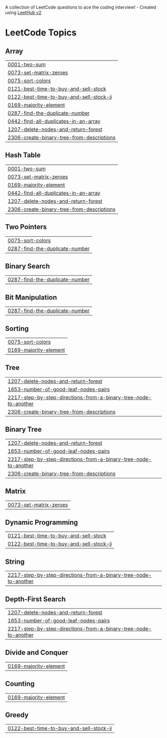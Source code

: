 A collection of LeetCode questions to ace the coding interview! - Created using [LeetHub v2](https://github.com/arunbhardwaj/LeetHub-2.0)
<!---LeetCode Topics Start-->
# LeetCode Topics
## Array
|  |
| ------- |
| [0001-two-sum](https://github.com/KhushbooPandey08/-CrackYourPlacement/tree/master/0001-two-sum) |
| [0073-set-matrix-zeroes](https://github.com/KhushbooPandey08/-CrackYourPlacement/tree/master/0073-set-matrix-zeroes) |
| [0075-sort-colors](https://github.com/KhushbooPandey08/-CrackYourPlacement/tree/master/0075-sort-colors) |
| [0121-best-time-to-buy-and-sell-stock](https://github.com/KhushbooPandey08/-CrackYourPlacement/tree/master/0121-best-time-to-buy-and-sell-stock) |
| [0122-best-time-to-buy-and-sell-stock-ii](https://github.com/KhushbooPandey08/-CrackYourPlacement/tree/master/0122-best-time-to-buy-and-sell-stock-ii) |
| [0169-majority-element](https://github.com/KhushbooPandey08/-CrackYourPlacement/tree/master/0169-majority-element) |
| [0287-find-the-duplicate-number](https://github.com/KhushbooPandey08/-CrackYourPlacement/tree/master/0287-find-the-duplicate-number) |
| [0442-find-all-duplicates-in-an-array](https://github.com/KhushbooPandey08/-CrackYourPlacement/tree/master/0442-find-all-duplicates-in-an-array) |
| [1207-delete-nodes-and-return-forest](https://github.com/KhushbooPandey08/-CrackYourPlacement/tree/master/1207-delete-nodes-and-return-forest) |
| [2306-create-binary-tree-from-descriptions](https://github.com/KhushbooPandey08/-CrackYourPlacement/tree/master/2306-create-binary-tree-from-descriptions) |
## Hash Table
|  |
| ------- |
| [0001-two-sum](https://github.com/KhushbooPandey08/-CrackYourPlacement/tree/master/0001-two-sum) |
| [0073-set-matrix-zeroes](https://github.com/KhushbooPandey08/-CrackYourPlacement/tree/master/0073-set-matrix-zeroes) |
| [0169-majority-element](https://github.com/KhushbooPandey08/-CrackYourPlacement/tree/master/0169-majority-element) |
| [0442-find-all-duplicates-in-an-array](https://github.com/KhushbooPandey08/-CrackYourPlacement/tree/master/0442-find-all-duplicates-in-an-array) |
| [1207-delete-nodes-and-return-forest](https://github.com/KhushbooPandey08/-CrackYourPlacement/tree/master/1207-delete-nodes-and-return-forest) |
| [2306-create-binary-tree-from-descriptions](https://github.com/KhushbooPandey08/-CrackYourPlacement/tree/master/2306-create-binary-tree-from-descriptions) |
## Two Pointers
|  |
| ------- |
| [0075-sort-colors](https://github.com/KhushbooPandey08/-CrackYourPlacement/tree/master/0075-sort-colors) |
| [0287-find-the-duplicate-number](https://github.com/KhushbooPandey08/-CrackYourPlacement/tree/master/0287-find-the-duplicate-number) |
## Binary Search
|  |
| ------- |
| [0287-find-the-duplicate-number](https://github.com/KhushbooPandey08/-CrackYourPlacement/tree/master/0287-find-the-duplicate-number) |
## Bit Manipulation
|  |
| ------- |
| [0287-find-the-duplicate-number](https://github.com/KhushbooPandey08/-CrackYourPlacement/tree/master/0287-find-the-duplicate-number) |
## Sorting
|  |
| ------- |
| [0075-sort-colors](https://github.com/KhushbooPandey08/-CrackYourPlacement/tree/master/0075-sort-colors) |
| [0169-majority-element](https://github.com/KhushbooPandey08/-CrackYourPlacement/tree/master/0169-majority-element) |
## Tree
|  |
| ------- |
| [1207-delete-nodes-and-return-forest](https://github.com/KhushbooPandey08/-CrackYourPlacement/tree/master/1207-delete-nodes-and-return-forest) |
| [1653-number-of-good-leaf-nodes-pairs](https://github.com/KhushbooPandey08/-CrackYourPlacement/tree/master/1653-number-of-good-leaf-nodes-pairs) |
| [2217-step-by-step-directions-from-a-binary-tree-node-to-another](https://github.com/KhushbooPandey08/-CrackYourPlacement/tree/master/2217-step-by-step-directions-from-a-binary-tree-node-to-another) |
| [2306-create-binary-tree-from-descriptions](https://github.com/KhushbooPandey08/-CrackYourPlacement/tree/master/2306-create-binary-tree-from-descriptions) |
## Binary Tree
|  |
| ------- |
| [1207-delete-nodes-and-return-forest](https://github.com/KhushbooPandey08/-CrackYourPlacement/tree/master/1207-delete-nodes-and-return-forest) |
| [1653-number-of-good-leaf-nodes-pairs](https://github.com/KhushbooPandey08/-CrackYourPlacement/tree/master/1653-number-of-good-leaf-nodes-pairs) |
| [2217-step-by-step-directions-from-a-binary-tree-node-to-another](https://github.com/KhushbooPandey08/-CrackYourPlacement/tree/master/2217-step-by-step-directions-from-a-binary-tree-node-to-another) |
| [2306-create-binary-tree-from-descriptions](https://github.com/KhushbooPandey08/-CrackYourPlacement/tree/master/2306-create-binary-tree-from-descriptions) |
## Matrix
|  |
| ------- |
| [0073-set-matrix-zeroes](https://github.com/KhushbooPandey08/-CrackYourPlacement/tree/master/0073-set-matrix-zeroes) |
## Dynamic Programming
|  |
| ------- |
| [0121-best-time-to-buy-and-sell-stock](https://github.com/KhushbooPandey08/-CrackYourPlacement/tree/master/0121-best-time-to-buy-and-sell-stock) |
| [0122-best-time-to-buy-and-sell-stock-ii](https://github.com/KhushbooPandey08/-CrackYourPlacement/tree/master/0122-best-time-to-buy-and-sell-stock-ii) |
## String
|  |
| ------- |
| [2217-step-by-step-directions-from-a-binary-tree-node-to-another](https://github.com/KhushbooPandey08/-CrackYourPlacement/tree/master/2217-step-by-step-directions-from-a-binary-tree-node-to-another) |
## Depth-First Search
|  |
| ------- |
| [1207-delete-nodes-and-return-forest](https://github.com/KhushbooPandey08/-CrackYourPlacement/tree/master/1207-delete-nodes-and-return-forest) |
| [1653-number-of-good-leaf-nodes-pairs](https://github.com/KhushbooPandey08/-CrackYourPlacement/tree/master/1653-number-of-good-leaf-nodes-pairs) |
| [2217-step-by-step-directions-from-a-binary-tree-node-to-another](https://github.com/KhushbooPandey08/-CrackYourPlacement/tree/master/2217-step-by-step-directions-from-a-binary-tree-node-to-another) |
## Divide and Conquer
|  |
| ------- |
| [0169-majority-element](https://github.com/KhushbooPandey08/-CrackYourPlacement/tree/master/0169-majority-element) |
## Counting
|  |
| ------- |
| [0169-majority-element](https://github.com/KhushbooPandey08/-CrackYourPlacement/tree/master/0169-majority-element) |
## Greedy
|  |
| ------- |
| [0122-best-time-to-buy-and-sell-stock-ii](https://github.com/KhushbooPandey08/-CrackYourPlacement/tree/master/0122-best-time-to-buy-and-sell-stock-ii) |
<!---LeetCode Topics End-->